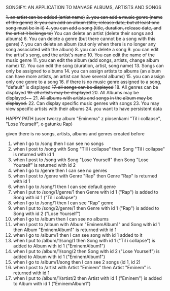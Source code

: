 SONGIFY: AN APPLICATION TO MANAGE ALBUMS, ARTISTS AND SONGS

~~1. an artist can be added (artist name)~~
~~2. you can add a music genre (name of the genre)~~
~~3. you can add an album (title, release date, but at least one song must be in it)~~
~~4. you can add a song (title, duration, release date, and the artist it belongs to)~~
   You can delete an artist (delete their songs and albums)
6. You can delete a genre (but there cannot be a song with this genre)
7. you can delete an album (but only when there is no longer any song associated with the album)
8. you can delete a song
9. you can edit the artist's song, and the artist's name
10. You can edit the name of the music genre
11. you can edit the album (add songs, artists, change album name)
12. You can edit the song (duration, artist, song name)
13. Songs can only be assigned to albums
14. you can assign artists to albums (an album can have more artists, an artist can have several albums)
15. you can assign only one genre to a song
16. if there is no music genre assigned to a song, "default" is displayed
~~17. all songs can be displayed~~
18. All genres can be displayed
~~19. all artists may be displayed~~ 
20. All Albums may be displayed~~
21. ~~All albums with artists and songs in the album may be displayed.~~
22. Can display specific music genres with songs
23. You may view specific artists with their albums
24. you want to have persistent data


HAPPY PATH (user tworzy album "Eminema" z piosenkami "Til i collapse", "Lose Yourself", o gatunku Rap)

given there is no songs, artists, albums and genres created before

1. when I go to /song then I can see no songs
2. when I post to /song with Song "Till i collapse" then Song "Til i collapse" is returned with id 1
3. when I post to /song with Song "Lose Yourself" then Song "Lose Yourself" is returned with id 2
4. when I go to /genre then I can see no genres
5. when I post to /genre with Genre "Rap" then Genre "Rap" is returned with id 1
6. when I go to /song/1 then I can see default genre
7. when I put to /song/1/genre/1 then Genre with id 1 ("Rap") is added to Song with id 1 ("Til i collapse")
8. when I go to /song/1 then I can see "Rap" genre
9. when I put to /song/2/genre/1 then Genre with id 1 ("Rap") is added to Song with id 2 ("Lose Yourself")
10. when I go to /album then I can see no albums
11. when I post to /album with Album "EminemAlbum1" and Song with id 1 then Album "EminemAlbum1" is returned with id 1
12. when I go to /album/1 then I can see song with id 1 added to it
13. when I put to /album/1/song/1 then Song with id 1 ("Til i collapse") is added to Album with id 1 ("EminemAlbum1")
14. when I put to /album/1/song/2 then Song with id 2 ("Lose Yourself") is added to Album with id 1 ("EminemAlbum1")
15. when I go to /album/1/song then I can see 2 songs (id 1, id 2)
16. when I post to /artist with Artist "Eminem" then Artist "Eminem" is returned with id 1
17. when I put to /album/1/artist/2 then Artist with id 1 ("Eminem") is added to Album with id 1 ("EminemAlbum1")